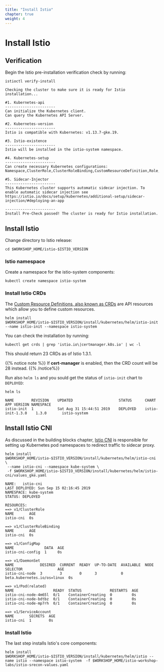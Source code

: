 ```yaml
---
title: "Install Istio"
chapter: true
weight: 4
---
```

# Install Istio

## Verification

Begin the Istio pre-installation verification check by running:

```
istioctl verify-install
```

```
Checking the cluster to make sure it is ready for Istio installation...

#1. Kubernetes-api
-----------------------
Can initialize the Kubernetes client.
Can query the Kubernetes API Server.

#2. Kubernetes-version
-----------------------
Istio is compatible with Kubernetes: v1.13.7-gke.19.

#3. Istio-existence
-----------------------
Istio will be installed in the istio-system namespace.

#4. Kubernetes-setup
-----------------------
Can create necessary Kubernetes configurations: Namespace,ClusterRole,ClusterRoleBinding,CustomResourceDefinition,Role,ServiceAccount,Service,Deployments,ConfigMap.

#5. Sidecar-Injector
-----------------------
This Kubernetes cluster supports automatic sidecar injection. To enable automatic sidecar injection see https://istio.io/docs/setup/kubernetes/additional-setup/sidecar-injection/#deploying-an-app

-----------------------
Install Pre-Check passed! The cluster is ready for Istio installation.
```

## Install Istio

Change directory to Istio release:
```
cd $WORKSHOP_HOME/istio-$ISTIO_VERSION
```
<!-- ### Define service account for Tiller

As we will install Istio using helm, first create a service account for Tiller:
```
//kubectl apply -f install/kubernetes/helm/helm-service-account.yaml
``` -->


### Istio namespace

Create a namespace for the istio-system components:

```
kubectl create namespace istio-system
```

### Install Istio CRDs
The [Custom Resource Definitions, also known as CRDs](https://kubernetes.io/docs/concepts/extend-kubernetes/api-extension/custom-resources/#customresourcedefinitions) are API resources which allow you to define custom resources.
```
helm install $WORKSHOP_HOME/istio-$ISTIO_VERSION/install/kubernetes/helm/istio-init --name istio-init --namespace istio-system
```

You can check the installation by running:

```
kubectl get crds | grep 'istio.io\|certmanager.k8s.io' | wc -l
```
This should return  23 CRDs as of Istio 1.3.1.

{{% notice note %}}
If **cert-manager** is enabled, then the CRD count will be 28 instead.
{{% /notice%}}

Run also `helm ls` and you sould get the status of `istio-init` chart to `DEPLOYED`:

```
helm ls
```

```
NAME      	REVISION	UPDATED                 	STATUS  	CHART           	APP VERSION	NAMESPACE   
istio-init	1       	Sat Aug 31 15:44:51 2019	DEPLOYED	istio-init-1.3.0	1.3.0      	istio-system
```

## Install Istio CNI

As discussed in the building blocks chapter, [Istio CNI](https://github.com/istio/cni) is responsible for setting up Kubernetes pod namespaces to redirect traffic to sidecar proxy.

```
helm install $WORKSHOP_HOME/istio-$ISTIO_VERSION/install/kubernetes/helm/istio-cni \
 --name istio-cni --namespace kube-system \
 -f $WORKSHOP_HOME/istio-$ISTIO_VERSION/install/kubernetes/helm/istio-cni/values_gke.yaml
```

```
NAME:   istio-cni
LAST DEPLOYED: Sun Sep 15 02:16:45 2019
NAMESPACE: kube-system
STATUS: DEPLOYED

RESOURCES:
==> v1/ClusterRole
NAME       AGE
istio-cni  0s

==> v1/ClusterRoleBinding
NAME       AGE
istio-cni  0s

==> v1/ConfigMap
NAME              DATA  AGE
istio-cni-config  1     0s

==> v1/DaemonSet
NAME            DESIRED  CURRENT  READY  UP-TO-DATE  AVAILABLE  NODE SELECTOR                AGE
istio-cni-node  3        3        0      3           0          beta.kubernetes.io/os=linux  0s

==> v1/Pod(related)
NAME                  READY  STATUS             RESTARTS  AGE
istio-cni-node-4m65l  0/1    ContainerCreating  0         0s
istio-cni-node-bdtbz  0/1    ContainerCreating  0         0s
istio-cni-node-mp7rh  0/1    ContainerCreating  0         0s

==> v1/ServiceAccount
NAME       SECRETS  AGE
istio-cni  1        0s
```

### Install Istio

The last step installs Istio's core components:

<!-- **Option 1**: setting command line parameters
```
helm install $WORKSHOP_HOME/istio-$ISTIO_VERSION/install/kubernetes/helm/istio \
 --name istio --namespace istio-system --set tracing.enabled=true \
 --set grafana.enabled=true --set kiali.enabled=true --set istio_cni.enabled=true
```

or

**Option 2**: Using value file-->
```
helm install $WORKSHOP_HOME/istio-$ISTIO_VERSION/install/kubernetes/helm/istio --name istio --namespace istio-system  -f $WORKSHOP_HOME/istio-workshop-labs/istio-srecon-values.yaml
```

<!-- - `istio_cni.enabled=true`: we are enabling istio cni to handle iptables configuration instead of Istio init.

- `grafana.enabled=true`: enable grafana dashboard. -->
